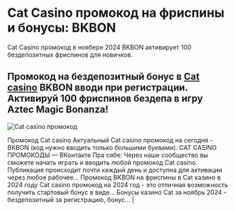 # Cat Casino промокод на фриспины и бонусы: BKBON
Cat Casino промокод в ноябере 2024 BKBON активирует 100 бездепозитных фриспинов для новичков.
## Промокод на бездепозитный бонус в [Cat casino](https://linkcasino.ru/cat) BKBON вводи при регистрации. Активируй 100 фриспинов бездепа в игру Aztec Magic Bonanza! 

![Cat casino промокод](https://github.com/user-attachments/assets/46474f64-3326-4354-adc1-102ccdf76e01)

Промокод Cat casino 
Актуальный Cat casino промокод на сегодня - BKBON (код нужно вводить только большими буквами).
CAT CASINO ПРОМОКОДЫ — ВКонтакте
Пра сябе: Через наше сообщество вы сможете начать играть и вводить любой промокод Cat casino. Публикация происходит почти каждый день и доступна для активации через любое рабочее...
Промокод BKBON на фриспины в Cat казино в 2024 году
Cat casino промокод на 2024 год - это отличная возможность получить стартовый бонус в виде...
Бонусы казино Cat за ноябрь 2024 - бездепозитный за регистрацию, бонус... | 
